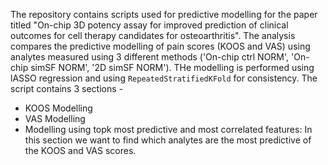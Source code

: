 The repository contains scripts used for predictive modelling for the paper titled "On-chip 3D potency assay for improved prediction of clinical outcomes for cell therapy candidates for osteoarthritis". The analysis compares the predictive modelling of pain scores (KOOS and VAS) using analytes measured using 3 different methods ('On-chip ctrl NORM', 'On-chip simSF NORM', '2D simSF NORM'). 
THe modelling is performed using lASSO regression and using `RepeatedStratifiedKFold` for consistency. The script contains 3 sections - 

- KOOS Modelling
- VAS Modelling
- Modelling using topk most predictive and most correlated features: In this section we want to find which analytes are the most predictive of the KOOS and VAS scores. 
